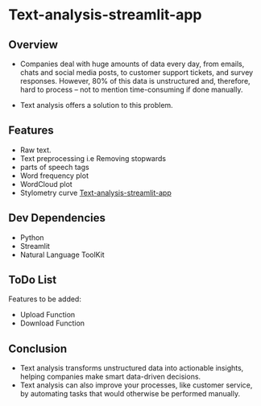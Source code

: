 # Text-analysis-streamlit-app
## Overview 
* Companies deal with huge amounts of data every day, from emails, chats and social media posts, to customer support tickets, and survey responses. However, 80% of this data is unstructured and, therefore, hard to process – not to mention time-consuming if done manually.

* Text analysis offers a solution to this    problem.

 ## Features
 * Raw text.
 * Text preprocessing i.e Removing stopwards
 * parts of speech tags
 * Word frequency plot
 * WordCloud plot
 * Stylometry curve
[Text-analysis-streamlit-app](https://text-analysis-streamlit-app.herokuapp.com/)

 ## Dev Dependencies
 * Python
 * Streamlit 
 * Natural Language ToolKit

## ToDo List
Features to be added:
* Upload Function
* Download Function

## Conclusion
* Text analysis transforms unstructured data into actionable insights, helping companies make smart data-driven decisions.
* Text analysis can also improve your processes, like customer service, by automating tasks that would otherwise be performed manually.

